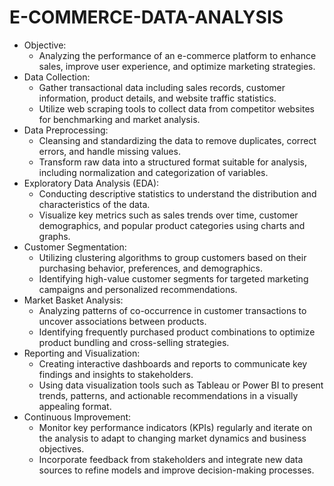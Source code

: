 # E-COMMERCE-DATA-ANALYSIS
* Objective:
    - Analyzing the performance of an e-commerce platform to enhance sales, improve user experience, and optimize marketing strategies.
* Data Collection:
    - Gather transactional data including sales records, customer information, product details, and website traffic statistics.
    - Utilize web scraping tools to collect data from competitor websites for benchmarking and market analysis.
* Data Preprocessing:
    - Cleansing  and standardizing  the data to remove duplicates, correct errors, and handle missing values.
    - Transform raw data into a structured format suitable for analysis, including normalization and categorization of variables.
* Exploratory Data Analysis (EDA):
    - Conducting  descriptive statistics to understand the distribution and characteristics of the data.
    - Visualize key metrics such as sales trends over time, customer demographics, and popular product categories using charts and graphs.
* Customer Segmentation:
    - Utilizing  clustering algorithms to group customers based on their purchasing behavior, preferences, and demographics.
    - Identifying high-value customer segments for targeted marketing campaigns and personalized recommendations.
* Market Basket Analysis:
    - Analyzing patterns of co-occurrence in customer transactions to uncover associations between products.
    - Identifying  frequently purchased product combinations to optimize product bundling and cross-selling strategies.
* Reporting and Visualization:
    - Creating interactive dashboards and reports to communicate key findings and insights to stakeholders.
    - Using data visualization tools such as Tableau or Power BI to present trends, patterns, and actionable recommendations in a visually appealing format.
* Continuous Improvement:
    - Monitor key performance indicators (KPIs) regularly and iterate on the analysis to adapt to changing market dynamics and business objectives.
    - Incorporate feedback from stakeholders and integrate new data sources to refine models and improve decision-making processes.
